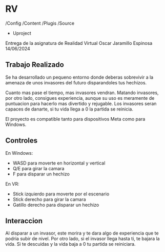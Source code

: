 # RV

/Config
/Content
/Plugis
/Source
* Uproject

Entrega de la asignatura de Realidad Virtual
Oscar Jaramillo Espinosa
14/06/2024


Trabajo Realizado
------------------------------------------------------
Se ha desarrollado un pequeno entorno donde deberas sobrevivir a la amenaza de unos invasores del futuro disparandoles tus hechizos. 

Cuanto mas pase el tiempo, mas invasores vendran. Matando invasores, por otro lado, consigues experiencia, aunque su uso es meramente de puntuacion para hacerlo mas divertido y rejugable. Los invasores seran capaces de danarte, si tu vida llega a 0 la partida se reinicia.

El proyecto es compatible tanto para dispositivos Meta como para Windows.


Controles
------------------------------------------------------
En Windows:
  - WASD para moverte en horizontal y vertical
  - Q/E para girar la camara
  - F para disparar un hechizo

En VR:
  - Stick izquierdo para moverte por el escenario
  - Stick derecho para girar la camara
  - Gatillo derecho para disparar un hechizo


Interaccion
------------------------------------------------------
Al disparar a un invasor, este morira y te dara algo de experiencia que te podria subir de nivel. Por otro lado, si el invasor llega hasta ti, te bajara la vida. Si te descuidas y la vida baja a 0 tu partida se reiniciara.


